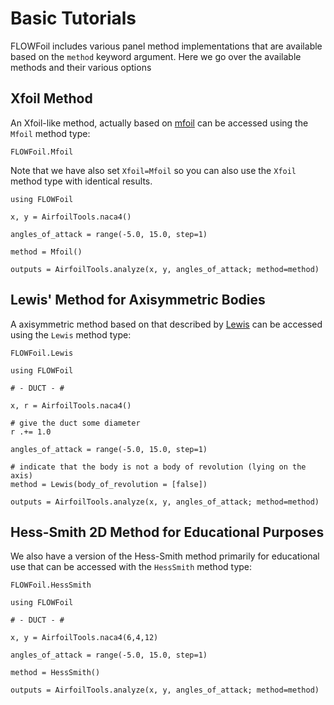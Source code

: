# Basic Tutorials

FLOWFoil includes various panel method implementations that are available based on the `method` keyword argument.
Here we go over the available methods and their various options

## Xfoil Method

An Xfoil-like method, actually based on [mfoil](https://websites.umich.edu/~kfid/codes.html) can be accessed using the `Mfoil` method type:

```@docs
FLOWFoil.Mfoil
```

Note that we have also set `Xfoil=Mfoil` so you can also use the `Xfoil` method type with identical results.

```@example mfoil
using FLOWFoil

x, y = AirfoilTools.naca4()

angles_of_attack = range(-5.0, 15.0, step=1)

method = Mfoil()

outputs = AirfoilTools.analyze(x, y, angles_of_attack; method=method)
```

## Lewis' Method for Axisymmetric Bodies

A axisymmetric method based on that described by [Lewis](https://doi.org/10.1017/CBO9780511529542) can be accessed using the `Lewis` method type:

```@docs
FLOWFoil.Lewis
```

```@example lewis
using FLOWFoil

# - DUCT - #

x, r = AirfoilTools.naca4()

# give the duct some diameter
r .+= 1.0

angles_of_attack = range(-5.0, 15.0, step=1)

# indicate that the body is not a body of revolution (lying on the axis)
method = Lewis(body_of_revolution = [false])

outputs = AirfoilTools.analyze(x, y, angles_of_attack; method=method)
```

<!-- ## Martensen's Method for Periodic Bodies (Cascades) -->

<!-- A periodic method for cascade analysis based on that developed by [Martensen](https://archive.org/details/nasa_techdoc_19710021012) can be accessed using the `Martensen` method type: -->

<!-- ```@docs -->
<!-- FLOWFoil.Martensen -->
<!-- ``` -->

<!-- ```@example martensen -->
<!-- using FLOWFoil -->

<!-- # - DUCT - # -->

<!-- x, y = AirfoilTools.naca4(6,4,12) -->

<!-- angles_of_attack = range(-5.0, 15.0, step=1) -->

<!-- method = Martensen(pitch=2.0*pi/15.0) -->

<!-- outputs = AirfoilTools.analyze(x, y, angles_of_attack; method=method) -->
<!-- ``` -->

## Hess-Smith 2D Method for Educational Purposes

We also have a version of the Hess-Smith method primarily for educational use that can be accessed with the `HessSmith` method type:

```@docs
FLOWFoil.HessSmith
```

```@example hesssmith
using FLOWFoil

# - DUCT - #

x, y = AirfoilTools.naca4(6,4,12)

angles_of_attack = range(-5.0, 15.0, step=1)

method = HessSmith()

outputs = AirfoilTools.analyze(x, y, angles_of_attack; method=method)
```
